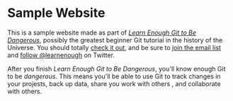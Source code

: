 # Sample Website 

This is a sample website made as part of [*Learn Enough Git to Be Dangerous*](http://learnenough.com/git-tutorial), possibly the greatest beginner Git tutorial in the history of the Universe. You should totally [check it out](http://learnenough.com/git-tutorial), and be sure to [join the email list](http://learnenough.com/#email_list) and [follow @learnenough](http://twitter.com/learnenough) on Twitter. 

After you finish *Learn Enough Git to Be Dangerous*, you'll know enough Git to be *dangerous*. This means you'll be able to use Git to track changes in your projests, back up data, share you work with others , and collaborate with others. 